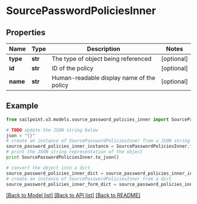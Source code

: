 # SourcePasswordPoliciesInner


## Properties

Name | Type | Description | Notes
------------ | ------------- | ------------- | -------------
**type** | **str** | The type of object being referenced | [optional] 
**id** | **str** | ID of the policy | [optional] 
**name** | **str** | Human-readable display name of the policy | [optional] 

## Example

```python
from sailpoint.v3.models.source_password_policies_inner import SourcePasswordPoliciesInner

# TODO update the JSON string below
json = "{}"
# create an instance of SourcePasswordPoliciesInner from a JSON string
source_password_policies_inner_instance = SourcePasswordPoliciesInner.from_json(json)
# print the JSON string representation of the object
print SourcePasswordPoliciesInner.to_json()

# convert the object into a dict
source_password_policies_inner_dict = source_password_policies_inner_instance.to_dict()
# create an instance of SourcePasswordPoliciesInner from a dict
source_password_policies_inner_form_dict = source_password_policies_inner.from_dict(source_password_policies_inner_dict)
```
[[Back to Model list]](../README.md#documentation-for-models) [[Back to API list]](../README.md#documentation-for-api-endpoints) [[Back to README]](../README.md)


